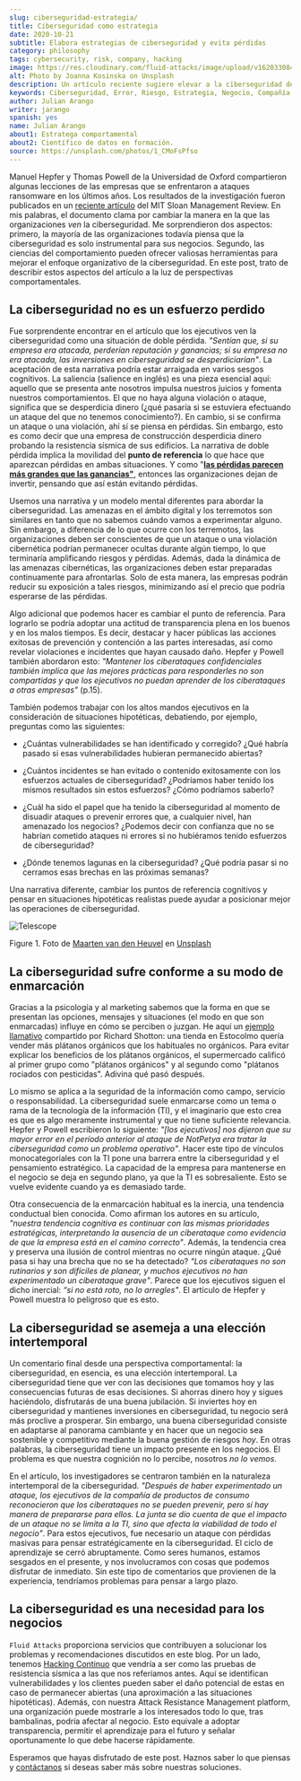 ```yaml
---
slug: ciberseguridad-estrategia/
title: Ciberseguridad como estrategia
date: 2020-10-21
subtitle: Elabora estrategias de ciberseguridad y evita pérdidas
category: philosophy
tags: cybersecurity, risk, company, hacking
image: https://res.cloudinary.com/fluid-attacks/image/upload/v1620330844/blog/cybersecurity-strategy/cover_pxhwlz.webp
alt: Photo by Joanna Kosinska on Unsplash
description: Un artículo reciente sugiere elevar a la ciberseguridad de una incorporación operativa a una estratégica. Aquí discutimos algunas ideas de ese artículo.
keywords: Ciberseguridad, Error, Riesgo, Estrategia, Negocio, Compañía, Ethical Hacking, Pentesting
author: Julian Arango
writer: jarango
spanish: yes
name: Julian Arango
about1: Estratega comportamental
about2: Científico de datos en formación.
source: https://unsplash.com/photos/1_CMoFsPfso
---
```


Manuel Hepfer y Thomas Powell de la Universidad de Oxford compartieron
algunas lecciones de las empresas que se enfrentaron a ataques
ransomware en los últimos años. Los resultados de la investigación
fueron publicados en un [reciente
artículo](https://sloanreview.mit.edu/article/make-cybersecurity-a-strategic-asset/)
del MIT Sloan Management Review. En mis palabras, el documento clama por
cambiar la manera en la que las organizaciones *ven* la ciberseguridad.
Me sorprendieron dos aspectos: primero, la mayoría de las organizaciones
todavía piensa que la ciberseguridad es solo instrumental para sus
negocios. Segundo, las ciencias del comportamiento pueden ofrecer
valiosas herramientas para mejorar el enfoque organizativo de la
ciberseguridad. En este post, trato de describir estos aspectos del
artículo a la luz de perspectivas comportamentales.

## La ciberseguridad no es un esfuerzo perdido

Fue sorprendente encontrar en el artículo que los ejecutivos ven la
ciberseguridad como una situación de doble pérdida. *"Sentían que, si su
empresa era atacada, perderían reputación y ganancias; si su empresa no
era atacada, las inversiones en ciberseguridad se desperdiciarían"*. La
aceptación de esta narrativa podría estar arraigada en varios sesgos
cognitivos. La saliencia (salience en inglés) es una pieza esencial
aquí: aquello que se presenta ante nosotros impulsa nuestros juicios y
fomenta nuestros comportamientos. El que no haya alguna violación o
ataque, significa que se desperdicia dinero (¿qué pasaría si se
estuviera efectuando un ataque del que no tenemos conocimiento?). En
cambio, si se confirma un ataque o una violación, ahí sí se piensa en
pérdidas. Sin embargo, esto es como decir que una empresa de
construcción desperdicia dinero probando la resistencia sísmica de sus
edificios. La narrativa de doble pérdida implica la movilidad del
**punto de referencia** lo que hace que aparezcan pérdidas en ambas
situaciones. Y como "[**las pérdidas parecen más grandes que las
ganancias"**](https://www.uzh.ch/cmsssl/suz/dam/jcr:00000000-64a0-5b1c-0000-00003b7ec704/10.05-kahneman-tversky-79.pdf),
entonces las organizaciones dejan de invertir, pensando que así están
evitando pérdidas.

Usemos una narrativa y un modelo mental diferentes para abordar la
ciberseguridad. Las amenazas en el ámbito digital y los terremotos son
similares en tanto que no sabemos cuándo vamos a experimentar alguno.
Sin embargo, a diferencia de lo que ocurre con los terremotos, las
organizaciones deben ser conscientes de que un ataque o una violación
cibernética podrían permanecer ocultas durante algún tiempo, lo que
terminaría amplificando riesgos y pérdidas. Además, dada la dinámica de
las amenazas cibernéticas, las organizaciones deben estar preparadas
continuamente para afrontarlas. Solo de esta manera, las empresas podrán
reducir su exposición a tales riesgos, minimizando así el precio que
podría esperarse de las pérdidas.

Algo adicional que podemos hacer es cambiar el punto de referencia. Para
lograrlo se podría adoptar una actitud de transparencia plena en los
buenos y en los malos tiempos. Es decir, destacar y hacer públicas las
acciones exitosas de prevención y contención a las partes interesadas,
así como revelar violaciones e incidentes que hayan causado daño. Hepfer
y Powell también abordaron esto: *"Mantener los ciberataques
confidenciales también implica que las mejores prácticas para
responderles no son compartidas y que los ejecutivos no puedan aprender
de los ciberataques a otras empresas"* (p.15).

También podemos trabajar con los altos mandos ejecutivos en la
consideración de situaciones hipotéticas, debatiendo, por ejemplo,
preguntas como las siguientes:

- ¿Cuántas vulnerabilidades se han identificado y corregido? ¿Qué
  habría pasado si esas vulnerabilidades hubieran permanecido
  abiertas?

- ¿Cuántos incidentes se han evitado o contenido exitosamente con los
  esfuerzos actuales de ciberseguridad? ¿Podríamos haber tenido los
  mismos resultados sin estos esfuerzos? ¿Cómo podríamos saberlo?

- ¿Cuál ha sido el papel que ha tenido la ciberseguridad al momento de
  disuadir ataques o prevenir errores que, a cualquier nivel, han
  amenazado los negocios? ¿Podemos decir con confianza que no se
  habrían cometido ataques ni errores si no hubiéramos tenido
  esfuerzos de ciberseguridad?

- ¿Dónde tenemos lagunas en la ciberseguridad? ¿Qué podría pasar si no
  cerramos esas brechas en las próximas semanas?

Una narrativa diferente, cambiar los puntos de referencia cognitivos y
pensar en situaciones hipotéticas realistas puede ayudar a posicionar
mejor las operaciones de ciberseguridad.

<div class="imgblock">

![Telescope](https://res.cloudinary.com/fluid-attacks/image/upload/v1620330844/blog/cybersecurity-strategy/telescope_yqulie.webp)

<div class="title">

Figure 1. Foto de [Maarten van den
Heuvel](https://unsplash.com/@mvdheuvel?utm_source=unsplash&utm_medium=referral&utm_content=creditCopyText)
en [Unsplash](https://unsplash.com/s/photos/telescope?utm_source=unsplash&utm_medium=referral&utm_content=creditCopyText)

</div>

</div>

## La ciberseguridad sufre conforme a su modo de enmarcación

Gracias a la psicología y al marketing sabemos que la forma en que se
presentan las opciones, mensajes y situaciones (el modo en que son
enmarcadas) influye en cómo se perciben o juzgan. He aquí un [ejemplo
llamativo](https://twitter.com/rshotton/status/1175094564555825152?s=20)
compartido por Richard Shotton: una tienda en Estocolmo quería vender
más plátanos orgánicos que los habituales no orgánicos. Para evitar
explicar los beneficios de los plátanos orgánicos, el supermercado
calificó al primer grupo como "plátanos orgánicos" y al segundo como
"plátanos rociados con pesticidas". Adivina qué pasó después.

Lo mismo se aplica a la seguridad de la información como campo, servicio
o responsabilidad. La ciberseguridad suele enmarcarse como un tema o
rama de la tecnología de la información (TI), y el imaginario que esto
crea es que es algo meramente instrumental y que no tiene suficiente
relevancia. Hepfer y Powell escribieron lo siguiente: *"\[los
ejecutivos\] nos dijeron que su mayor error en el período anterior al
ataque de NotPetya era tratar la ciberseguridad como un problema
operativo"*. Hacer este tipo de vínculos monocategoriales con la TI pone
una barrera entre la ciberseguridad y el pensamiento estratégico. La
capacidad de la empresa para mantenerse en el negocio se deja en segundo
plano, ya que la TI es sobresaliente. Esto se vuelve evidente cuando ya
es demasiado tarde.

Otra consecuencia de la enmarcación habitual es la inercia, una
tendencia conductual bien conocida. Como afirman los autores en su
artículo, *"nuestra tendencia cognitiva es continuar con las mismas
prioridades estratégicas, interpretando la ausencia de un ciberataque
como evidencia de que la empresa está en el camino correcto"*. Además,
la tendencia crea y preserva una ilusión de control mientras no ocurre
ningún ataque. ¿Qué pasa si hay una brecha que no se ha detectado? *"Los
ciberataques no son rutinarios y son difíciles de planear, y muchos
ejecutivos no han experimentado un ciberataque grave"*. Parece que los
ejecutivos siguen el dicho inercial: *“si no está roto, no lo
arregles"*. El artículo de Hepfer y Powell muestra lo peligroso que es
esto.

## La ciberseguridad se asemeja a una elección intertemporal

Un comentario final desde una perspectiva comportamental: la
ciberseguridad, en esencia, es una elección intertemporal. La
ciberseguridad tiene que ver con las decisiones que tomamos hoy y las
consecuencias futuras de esas decisiones. Si ahorras dinero hoy y sigues
haciéndolo, disfrutarás de una buena jubilación. Si inviertes hoy en
ciberseguridad y mantienes inversiones en ciberseguridad, tu negocio
será más proclive a prosperar. Sin embargo, una buena ciberseguridad
consiste en adaptarse al panorama cambiante y en hacer que un negocio
sea sostenible y competitivo mediante la buena gestión de riesgos *hoy*.
En otras palabras, la ciberseguridad tiene un impacto presente en los
negocios. El problema es que nuestra cognición no lo percibe, nosotros
*no lo vemos*.

En el artículo, los investigadores se centraron también en la naturaleza
intertemporal de la ciberseguridad. *"Después de haber experimentado un
ataque, los ejecutivos de la compañía de productos de consumo
reconocieron que los ciberataques no se pueden prevenir, pero sí hay
manera de prepararse para ellos. La junta se dio cuenta de que el
impacto de un ataque no se limita a la TI, sino que afecta la viabilidad
de todo el negocio"*. Para estos ejecutivos, fue necesario un ataque con
pérdidas masivas para pensar estratégicamente en la ciberseguridad. El
ciclo de aprendizaje se cerró abruptamente. Como seres humanos, estamos
sesgados en el presente, y nos involucramos con cosas que podemos
disfrutar de inmediato. Sin este tipo de comentarios que provienen de la
experiencia, tendríamos problemas para pensar a largo plazo.

## La ciberseguridad es una necesidad para los negocios

`Fluid Attacks` proporciona servicios que contribuyen a solucionar los
problemas y recomendaciones discutidos en este blog. Por un lado,
tenemos [Hacking Continuo](../../services/continuous-hacking/) que
vendría a ser como las pruebas de resistencia sísmica a las que nos
referíamos antes. Aquí se identifican vulnerabilidades y los clientes
pueden saber el daño potencial de estas en caso de permanecer abiertas
(una aproximación a las situaciones hipotéticas). Además, con nuestra
Attack Resistance Management platform, una organización puede mostrarle a los
interesados todo lo que, tras bambalinas, podría afectar al negocio.
Esto equivale a adoptar transparencia, permitir el aprendizaje para el
futuro y señalar oportunamente lo que debe hacerse rápidamente.

Esperamos que hayas disfrutado de este post. Haznos saber lo que piensas
y [contáctanos](../../contact-us/) si deseas saber más sobre nuestras
soluciones.
